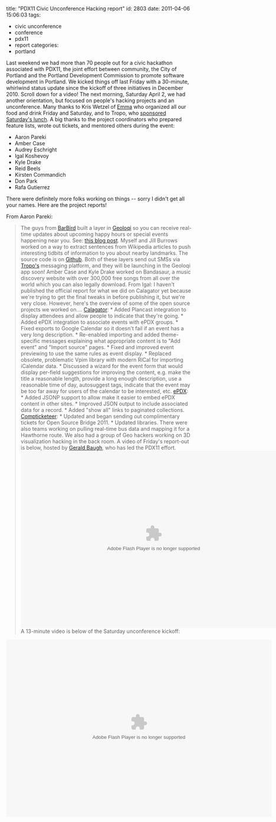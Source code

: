 title: "PDX11 Civic Unconference Hacking report"
id: 2803
date: 2011-04-06 15:06:03
tags: 
- civic unconference
- conference
- pdx11
- report
categories: 
- portland

Last weekend we had more than 70 people out for a civic hackathon associated with PDX11, the joint effort between community, the City of Portland and the Portland Development Commission to promote software development in Portland. We kicked things off last Friday with a 30-minute, whirlwind status update since the kickoff of three initiatives in December 2010\. Scroll down for a video! The next morning, Saturday April 2, we had another orientation, but focused on people's hacking projects and an unconference. Many thanks to Kris Wetzel of [Emma](http://myemma.com) who organized all our food and drink Friday and Saturday, and to Tropo, who [sponsored Saturday's lunch](https://www.tropo.com/home.jsp). A big thanks to the project coordinators who prepared feature lists, wrote out tickets, and mentored others during the event:

*   Aaron Pareki
*   Amber Case
*   Audrey Eschright
*   Igal Koshevoy
*   Kyle Drake
*   Reid Beels
*   Kirsten Commandich
*   Don Park
*   Rafa Gutierrez

There were definitely more folks working on things -- sorry I didn't get all your names. Here are the project reports!

<!--more--> From Aaron Pareki:

> The guys from [BarBird](http://barbird.com/) built a layer in [Geoloqi](http://geoloqi.com/) so you can receive real-time updates about upcoming happy hours or special events happening near you. See: [this blog post](http://barbirdinc.wordpress.com/2011/04/06/barbird-launches-geoloqi-layer/). Myself and Jill Burrows worked on a way to extract sentences from Wikipedia articles to push interesting tidbits of information to you about nearby landmarks. The source code is on [Github](https://gist.github.com/899827). Both of these layers send out SMSs via [Tropo's](http://tropo.com/) messaging platform, and they will be launching in the Geoloqi app soon! Amber Case and Kyle Drake worked on Bandasaur, a music discovery website with over 300,000 free songs from all over the world which you can also legally download.  From Igal: 
>   I haven't published the official report for what we did on Calagator yet because we're trying to get the final tweaks in before publishing it, but we're very close. However, here's the overview of some of the open source projects we worked on.... [Calagator](http://calagator.org): * Added Plancast integration to display attendees and allow people to indicate that they're going. * Added ePDX integration to associate events with ePDX groups. * Fixed exports to Google Calendar so it doesn't fail if an event has a very long description. * Re-enabled importing and added theme-specific messages explaining what appropriate content is to "Add event" and "Import source" pages. * Fixed and improved event previewing to use the same rules as event display. * Replaced obsolete, problematic Vpim library with modern RiCal for importing iCalendar data. * Discussed a wizard for the event form that would display per-field suggestions for improving the content, e.g. make the title a reasonable length, provide a long enough description, use a reasonable time of day, autosuggest tags, indicate that the event may be too far away for users of the calendar to be interested, etc. [ePDX](http://epdx.org): * Added JSONP support to allow make it easier to embed ePDX content in other sites. * Improved JSON output to include associated data for a record. * Added "show all" links to paginated collections. [Compticketeer](https://github.com/kcomandich/compticketeer): * Updated and began sending out complimentary tickets for Open Source Bridge 2011\. * Updated libraries.  There were also teams working on pulling real-time bus data and mapping it for a Hawthorne route. We also had a group of Geo hackers working on 3D visualization hacking in the back room. A video of Friday's report-out is below, hosted by [Gerald Baugh](http://twitter.com/baughg), who has led the PDX11 effort. <embed src="http://blip.tv/play/AYKw2RgA" type="application/x-shockwave-flash" width="720" height="480" allowscriptaccess="always" allowfullscreen="true">
>   </embed> A 13-minute video is below of the Saturday unconference kickoff:

<embed src="http://blip.tv/play/AYKwpzEA" type="application/x-shockwave-flash" width="720" height="480" allowscriptaccess="always" allowfullscreen="true">
</embed>
